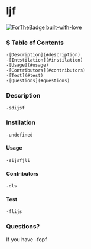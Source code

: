 # ljf
  [![ForTheBadge built-with-love](http://ForTheBadge.com/images/badges/built-with-love.svg)](https://GitHub.com/Naereen/)
  ### $ Table of Contents
    -[Description](#description)
    -[Intstilation](#instilation)
    -[Usage](#usage)
    -[Contributors](#contributors)
    -[Test](#test)
    -[Questions](#questions)
  ### Description
    -sdijsf
  ### Instilation
    -undefined
  #### Usage
    -sijsfjli
  #### Contributors
    -dls
  #### Test
    -flijs
  ### Questions?
  If you have
    -fopf
  
